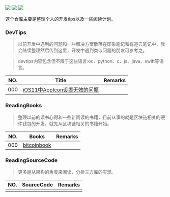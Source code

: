 
![](https://img.shields.io/badge/readingPlan-books-brightgreen.svg) ![](https://img.shields.io/badge/readingPlan-sourceCode-green.svg) ![](https://img.shields.io/badge/readingPlan-devTips-success.svg)

这个仓库主要是整理个人的开发tips以及一些阅读计划。


###  DevTips

> 以前开发中遇到的问题和一些解决方案散落在印象笔记和有道云笔记中，我会陆续整理然后传到这里，开发中遇到类似问题的朋友可参考之。

> devtips内容包含但不限于这些语言:oc、python、c、js、java、swift等语言。

|NO.|Title|Remarks |
| --- | --- | --- |
| 000 | [iOS11中AppIcon设置无效的问题](./devTips/iosTips_ios11AppIcon.md) |  |

###  ReadingBooks

> 整理以前的读书心得和一些新阅读的书籍，目前从事的就是区块链相关的硬件钱包的开发，就先从区块链相关的书籍开始。

|NO.|Books|Remarks |
| --- | --- | --- |
| 000 | [bitcoinbook](./readingBook/bitcoinbook.md) |  |


###  ReadingSourceCode

> 更多是从架构的角度来阅读，分析三方库的实现。

|NO.|SourceCode|Remarks |
| --- | --- | --- |
|  |   |   |